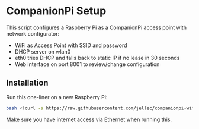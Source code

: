 # CompanionPi Setup

This script configures a Raspberry Pi as a CompanionPi access point with network configurator:

- WiFi as Access Point with SSID and password
- DHCP server on wlan0
- eth0 tries DHCP and falls back to static IP if no lease in 30 seconds
- Web interface on port 8001 to review/change configuration

## Installation

Run this one-liner on a new Raspberry Pi:

```bash
bash <(curl -s https://raw.githubusercontent.com/jellec/companionpi-wifi/main/install.sh)
```

Make sure you have internet access via Ethernet when running this.
